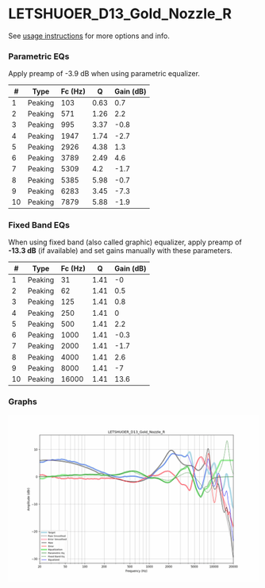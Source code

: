 # LETSHUOER_D13_Gold_Nozzle_R
See [usage instructions](https://github.com/jaakkopasanen/AutoEq#usage) for more options and info.

### Parametric EQs
Apply preamp of -3.9 dB when using parametric equalizer.

|   # | Type    |   Fc (Hz) |    Q |   Gain (dB) |
|-----|---------|-----------|------|-------------|
|   1 | Peaking |       103 | 0.63 |         0.7 |
|   2 | Peaking |       571 | 1.26 |         2.2 |
|   3 | Peaking |       995 | 3.37 |        -0.8 |
|   4 | Peaking |      1947 | 1.74 |        -2.7 |
|   5 | Peaking |      2926 | 4.38 |         1.3 |
|   6 | Peaking |      3789 | 2.49 |         4.6 |
|   7 | Peaking |      5309 | 4.2  |        -1.7 |
|   8 | Peaking |      5385 | 5.98 |        -0.7 |
|   9 | Peaking |      6283 | 3.45 |        -7.3 |
|  10 | Peaking |      7879 | 5.88 |        -1.9 |

### Fixed Band EQs
When using fixed band (also called graphic) equalizer, apply preamp of **-13.3 dB** (if available) and set gains manually with these parameters.

|   # | Type    |   Fc (Hz) |    Q |   Gain (dB) |
|-----|---------|-----------|------|-------------|
|   1 | Peaking |        31 | 1.41 |        -0   |
|   2 | Peaking |        62 | 1.41 |         0.5 |
|   3 | Peaking |       125 | 1.41 |         0.8 |
|   4 | Peaking |       250 | 1.41 |         0   |
|   5 | Peaking |       500 | 1.41 |         2.2 |
|   6 | Peaking |      1000 | 1.41 |        -0.3 |
|   7 | Peaking |      2000 | 1.41 |        -1.7 |
|   8 | Peaking |      4000 | 1.41 |         2.6 |
|   9 | Peaking |      8000 | 1.41 |        -7   |
|  10 | Peaking |     16000 | 1.41 |        13.6 |

### Graphs
![](./LETSHUOER_D13_Gold_Nozzle_R.png)
